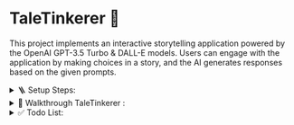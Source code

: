 # TaleTinkerer 💭

This project implements an interactive storytelling application powered by the OpenAI GPT-3.5 Turbo & DALL-E models. Users can engage with the application by making choices in a story, and the AI generates responses based on the given prompts.

<!--
|  |  |
|---------|---------|
| ![Image_1](app/src/image_1.png) | ![Image_2](app/src/image_2.png) |
| ![Alt text](app/src/image_3.png) | ![Alt text](app/src/image_4.png) |
 -->

<details>
<summary> 🪜 Setup Steps: </summary>

👉 **Create `key.txt` file:**
   - Create a new text file named `key.txt` in the main project structure.
   - Save your OpenAI GPT-3.5 Turbo API key in this file.
   - Ensure that the key is the only content in the file and does not include any extra spaces or characters.

👉 **Install Dependencies:**
   - Open a terminal or command prompt and navigate to the project directory.
   - Run the following command to install the required dependencies:
     ```bash
     pip install -r requirements.txt
     ```
   - This will install Flask and OpenAI Python packages.

👉 **Run the Flask Application:**
   - Run the Flask application using the following command:
     ```bash
     python run.py
     ```
   - The application will be accessible at `http://localhost:5001` in your web browser.

👉 **Access the Application:**
   - Open your web browser and go to `http://localhost:5001`.
   - You should now see the Tales of GPT interactive storytelling application.

👉 **Engage with the Story:**
   - Follow the on-screen instructions to engage with the interactive story.
   - Make choices and enjoy the dynamically generated responses by the OpenAI GPT-3.5 Turbo model.

🚀 **Setup using Docker:**
  - Build the Docker image: 
    ``` bash
    docker build -t taletinkerer:latest .
    ```

  - Run the Docker container: 
    ``` bash
    docker run -d -p 5001:5001 taletinkerer
    ```



</details>

<details>
<summary>🚀 Walkthrough TaleTinkerer : </summary>


| Option 1 | Option 3 |
| :--: | :--: |
| ![Image](https://github.com/rudrakshkarpe/TaleTinkerer/assets/78851635/09bdeaaf-dd28-4b9d-94cb-d3991a11d03d) | ![Image](https://github.com/rudrakshkarpe/TaleTinkerer/assets/78851635/16418a74-050c-4ffd-9476-7c1ef81360f2) |
| Option 1 | Option 2 |
| ![Image](https://github.com/rudrakshkarpe/TaleTinkerer/assets/78851635/a2da2221-73c3-41c5-abaa-31b174131577) | ![Image](https://github.com/rudrakshkarpe/TaleTinkerer/assets/78851635/2f78bc09-fef1-4b7a-bb47-fc198819ea23) |

</details>


<details>
<summary>✅ Todo List:</summary>
 
 - [ ] [Wishper](https://openai.com/research/whisper) Integration 
 - [ ] Fix response waiting time
 - [ ] Explore huggingface, midjouney integrations 
</details>
